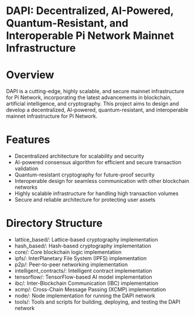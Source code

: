 # DAPI: Decentralized, AI-Powered, Quantum-Resistant, and Interoperable Pi Network Mainnet Infrastructure

# Overview

DAPI is a cutting-edge, highly scalable, and secure mainnet infrastructure for Pi Network, incorporating the latest advancements in blockchain, artificial intelligence, and cryptography. This project aims to design and develop a decentralized, AI-powered, quantum-resistant, and interoperable mainnet infrastructure for Pi Network.

# Features

- Decentralized architecture for scalability and security
- AI-powered consensus algorithm for efficient and secure transaction validation
- Quantum-resistant cryptography for future-proof security
- Interoperable design for seamless communication with other blockchain networks
- Highly scalable infrastructure for handling high transaction volumes
- Secure and reliable architecture for protecting user assets

# Directory Structure

- lattice_based/: Lattice-based cryptography implementation
- hash_based/: Hash-based cryptography implementation
- core/: Core blockchain logic implementation
- ipfs/: InterPlanetary File System (IPFS) implementation
- p2p/: Peer-to-peer networking implementation
- intelligent_contracts/: Intelligent contract implementation
- tensorflow/: TensorFlow-based AI model implementation
- ibc/: Inter-Blockchain Communication (IBC) implementation
- xcmp/: Cross-Chain Message Passing (XCMP) implementation
- node/: Node implementation for running the DAPI network
- tools/: Tools and scripts for building, deploying, and testing the DAPI network
